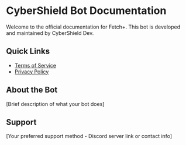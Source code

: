# CyberShield Bot Documentation

Welcome to the official documentation for Fetch+. This bot is developed and maintained by CyberShield Dev.

## Quick Links
- [Terms of Service](./terms)
- [Privacy Policy](./privacy)

## About the Bot
[Brief description of what your bot does]

## Support
[Your preferred support method - Discord server link or contact info]
